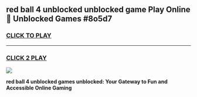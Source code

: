 
## red ball 4 unblocked unblocked game Play Online 👋 Unblocked Games #8o5d7
<h3>
<a href="https://premium.freeplayer.one?title=red_ball_4_unblocked&ref=21F">CLICK TO PLAY</a></h3>
<hr>

<h3>
<a href="https://premium.freeplayer.one?title=red_ball_4_unblocked&ref=21F">CLICK 2 PLAY</a>
  
</h3>

<a href="https://premium.freeplayer.one?title=red_ball_4_unblocked&ref=21F/"><img src="https://clearcache.store/games.png"></a>


**red ball 4 unblocked games unblocked: Your Gateway to Fun and Accessible Online Gaming**
